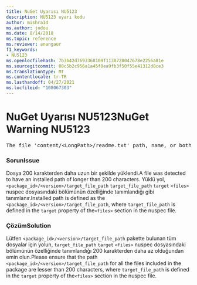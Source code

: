 ```yaml
---
title: NuGet Uyarısı NU5123
description: NU5123 uyarı kodu
author: mishra14
ms.author: jodou
ms.date: 8/14/2018
ms.topic: reference
ms.reviewer: anangaur
f1_keywords:
- NU5123
ms.openlocfilehash: 7b3b42d7693368109f1130728047678e2256a81e
ms.sourcegitcommit: 08c5b2c956a1a45f0ea9fb3f50f55e41312d8ce3
ms.translationtype: MT
ms.contentlocale: tr-TR
ms.lasthandoff: 04/27/2021
ms.locfileid: "108067303"
---
```

# <a name="nuget-warning-nu5123"></a><span data-ttu-id="19b64-103">NuGet Uyarısı NU5123</span><span class="sxs-lookup"><span data-stu-id="19b64-103">NuGet Warning NU5123</span></span>
<pre>The file 'content/&lt;LongPath&gt;/readme.txt' path, name, or both are too long. Your package might not work without long file path support. Please shorten the file path or file name.</pre>

### <a name="issue"></a><span data-ttu-id="19b64-104">Sorun</span><span class="sxs-lookup"><span data-stu-id="19b64-104">Issue</span></span>

<span data-ttu-id="19b64-105">Dosya 200 karakterden daha uzun bir şekilde yüklendi.</span><span class="sxs-lookup"><span data-stu-id="19b64-105">A file was detected to have an installed path of longer than 200 characters.</span></span> <span data-ttu-id="19b64-106">Yüklü yol, `<package_id>/<version>/target_file_path` `target_file_path` `target` `<files>` nuspec dosyasındaki bölümünün özelliğinde tanımlandığı gibi tanımlanır.</span><span class="sxs-lookup"><span data-stu-id="19b64-106">Installed path is defined as the `<package_id>/<version>/target_file_path`, where `target_file_path` is defined in the `target` property of the`<files>` section in the nuspec file.</span></span>


### <a name="solution"></a><span data-ttu-id="19b64-107">Çözüm</span><span class="sxs-lookup"><span data-stu-id="19b64-107">Solution</span></span>

<span data-ttu-id="19b64-108">Lütfen `<package_id>/<version>/target_file_path` pakette bulunan tüm dosyalar için yolun, `target_file_path` `target` `<files>` nuspec dosyasındaki bölümünün özelliğinde tanımlandığı 200 karakterden daha az olduğundan emin olun.</span><span class="sxs-lookup"><span data-stu-id="19b64-108">Please ensure that the path `<package_id>/<version>/target_file_path` for all the files included in the package are lesser than 200 characters, where `target_file_path` is defined in the `target` property of the`<files>` section in the nuspec file.</span></span>

